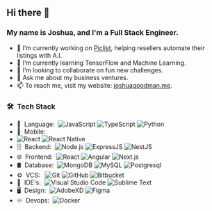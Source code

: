 ## Hi there 👋

### My name is **Joshua**, and I'm a Full Stack Engineer.

- 🔭 I’m currently working on [Piclist](https://piclist.ai), helping resellers automate their listings with A.I.
- 🌱 I’m currently learning TensorFlow and Machine Learning.
- 👯 I’m looking to collaborate on fun new challenges.
- 💬 Ask me about my business ventures.
- 📫 To reach me, visit my website: [joshuagoodman.me](https://joshuagoodman.me).

<h3> 🛠 &nbsp;Tech Stack</h3>

- 📜 &nbsp;Language:&nbsp;
 ![JavaScript](https://img.shields.io/badge/javascript-%23323330.svg?style=for-the-badge&logo=javascript&logoColor=%23F7DF1E)
 ![TypeScript](https://img.shields.io/badge/typescript-%23007ACC.svg?style=for-the-badge&logo=typescript&logoColor=white)
 ![Python](https://img.shields.io/badge/python-3670A0?style=for-the-badge&logo=python&logoColor=ffdd54)
- 📱 &nbsp;Mobile:&nbsp;
- ![React](https://img.shields.io/badge/react-%2320232a.svg?style=for-the-badge&logo=react&logoColor=%2361DAFB)
 ![React Native](https://img.shields.io/badge/react_native-%2320232a.svg?style=for-the-badge&logo=react&logoColor=%2361DAFB)
- 🗄 &nbsp;Backend:&nbsp;
  ![Node.js](https://img.shields.io/badge/-Node.js-0A1A2F?style=flat&logo=node.js)
  ![ExpressJS](https://img.shields.io/badge/-ExpressJS-0A1A2F?style=flat&logo=express&logoColor=blue)
  ![NestJS](https://img.shields.io/badge/-NestJS-0A1A2F?style=flat&logo=nestjs&logoColor=red)
- 🌐 &nbsp;Frontend:&nbsp;
  ![React](https://img.shields.io/badge/-React-0A1A2F?style=flat&logo=react)
  ![Angular](https://img.shields.io/badge/-Angular-0A1A2F?style=flat&logo=angular&logoColor=d5042f)
  ![Next.js](https://img.shields.io/badge/-Next.js-0A1A2F?style=flat&logo=next.js)
- 🛢 &nbsp;Database:&nbsp;
  ![MongoDB](https://img.shields.io/badge/-MongoDB-0A1A2F?style=flat&logo=mongodb)
  ![MySQL](https://img.shields.io/badge/-MySQL-0A1A2F?style=flat&logo=mysql&logoColor=00d8fd)
  ![Postgresql](https://img.shields.io/badge/-Postgresql-0A1A2F?style=flat&logo=postgresql)
- ⚙️ &nbsp;VCS: &nbsp;
  ![Git](https://img.shields.io/badge/-Git-0A1A2F?style=flat&logo=git)
  ![GitHub](https://img.shields.io/badge/-GitHub-0A1A2F?style=flat&logo=github)
  ![Bitbucket](https://img.shields.io/badge/-bitbucket-0A1A2F?style=flat&logo=bitbucket)
- 🔧 &nbsp;IDE's:&nbsp;
  ![Visual Studio Code](https://img.shields.io/badge/-Visual%20Studio%20Code-0A1A2F?style=flat&logo=visual-studio-code&logoColor=007ACC)
  ![Sublime Text](https://img.shields.io/badge/-Sublime-0A1A2F?style=flat&logo=sublime-text&logoColor=orange)
- 🖥 &nbsp;Design:&nbsp;
  ![AdobeXD](https://img.shields.io/badge/-AdobeXD-0A1A2F?style=flat&logo=adobe-xd)
  ![Figma](https://img.shields.io/badge/-Figma-0A1A2F?style=flat&logo=figma)
- ♾️ &nbsp;Devops:&nbsp;
  ![Docker](https://img.shields.io/badge/-Docker-0A1A2F?style=flat&logo=docker&logoColor=blue)
  

<!--
**jgx02c/jgx02c** is a ✨ _special_ ✨ repository because its `README.md` (this file) appears on your GitHub profile.

Here are some ideas to get you started:


- 🌱 I’m currently learning Machine Learning 
- 👯 I’m looking to collaborate on Fun new challenges. 
- 🤔 I’m looking for help with ...
- 💬 Ask me about 
- 📫 How to reach me: ...
- ⚡ Fun fact: I am a really good Auto Mechanic. 
-->
